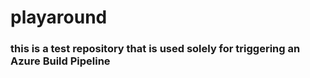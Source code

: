 # playaround
### this is a test repository that is used solely for triggering an Azure Build Pipeline
